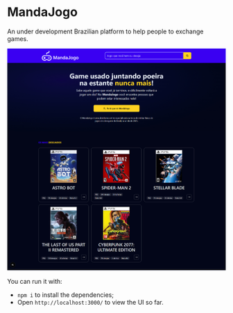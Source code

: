 # MandaJogo

An under development Brazilian platform to help people to exchange games. 

![](assets/readme/banner-mandajogo-readme.jpg)

You can run it with:

- `npm i` to install the dependencies;
- Open `http://localhost:3000/` to view the UI so far.
